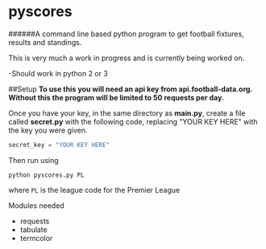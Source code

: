 # pyscores
######A command line based python program to get football fixtures, results and standings.

This is very much a work in progress and is currently being worked on.

-Should work in python 2 or 3

##Setup
**To use this you will need an api key from api.football-data.org. Without this the program will be limited to 50 requests per day.**

Once you have your key, in the same directory as __main.py__, create a file called __secret.py__ with the following code, replacing "YOUR KEY HERE" with the key you were given.
```python
secret_key = "YOUR KEY HERE"
```
Then run using
```
python pyscores.py PL
```
where ` PL ` is the league code for the Premier League

Modules needed
* requests
* tabulate
* termcolor
